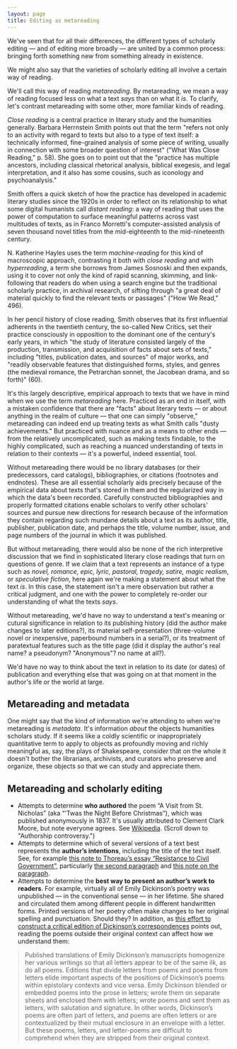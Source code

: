 ```yaml
---
layout: page
title: Editing as metareading
---
```


We've seen that for all their differences, the different types of scholarly editing — and of editing more broadly — are united by a common process: bringing forth something new from something already in existence.

We might also say that the varieties of scholarly editing all involve a certain way of reading.

We'll call this way of reading *metareading*. By metareading, we mean a way of reading focused less on what a text _says_ than on what it _is_. To clarify, let's contrast metareading with some other, more familiar kinds of reading.

*Close reading* is a central practice in literary study and the humanities generally. Barbara Herrnstein Smith points out that the term "refers not only to an activity with regard to texts but also to a type of text itself: a technically informed, fine-grained analysis of some piece of writing, usually in connection with some broader question of interest" ("What Was Close Reading," p. 58). She goes on to point out that the "practice has multiple ancestors, including classical rhetorical analysis, biblical exegesis, and legal interpretation, and it also has some cousins, such as iconology and psychoanalysis." 

Smith offers a quick sketch of how the practice has developed in academic literary studies since the 1920s in order to reflect on its relationship to what some digital humanists call *distant reading*: a way of reading that uses the power of computation to surface meaningful patterns across vast multitudes of texts, as in Franco Morretti's computer-assisted analysis of seven thousand novel titles from the mid-eighteenth to the mid-nineteenth century.

N. Katherine Hayles uses the term *machine-reading* for this kind of macroscopic approach, contrasting it both with *close reading* and with *hyperreading*, a term she borrows from James Sosnoski and then expands, using it to cover not only the kind of rapid scanning, skimming, and link-following that readers do when using a search engine but the traditional scholarly practice, in archival research, of sifting through "a great deal of material quickly to find the relevant texts or passages" ("How We Read," 496). 

In her pencil history of close reading, Smith observes that its first influential adherents in the twentieth century, the so-called New Critics, set their practice consciously in opposition to the dominant one of the century's early years, in which "the study of literature consisted largely of the production, transmission, and acquisition of facts about sets of texts," including "titles, publication dates, and sources" of major works, and "readily observable features that distinguished forms, styles, and genres (the medieval romance, the Petrarchan sonnet, the Jacobean drama, and so forth)" (60). 

It's this largely descriptive, empirical approach to texts that we have in mind when we use the term *metareading* here. Practiced as an end in itself, with a mistaken confidence that there are "facts" about literary texts — or about anything in the realm of culture — that one can simply "observe," metareading can indeed end up treating texts as what Smith calls "dusty achievements." But practiced with nuance and as a means to other ends — from the relatively uncomplicated, such as making texts findable, to the highly complicated, such as reaching a nuanced understanding of texts in relation to their contexts — it's a powerful, indeed essential, tool.

Without metareading there would be no library databases (or their predecessors, card catalogs), bibliographies, or citations (footnotes and endnotes). These are all essential scholarly aids precisely because of the empirical data about texts that's stored in them and the regularized way in which the data's been recorded. Carefully constructed bibliographies and properly formatted citations enable scholars to verify other scholars' sources and pursue new directions for research because of the information they contain regarding such mundane details about a text as its author, title, publisher, publication date, and perhaps the title, volume number, issue, and page numbers of the journal in which it was published.

But without metareading, there would also be none of the rich interpretive discussion that we find in sophisticated literary close readings that turn on questions of genre. If we claim that a text represents an instance of a type such as *novel, romance, epic, lyric, pastoral, tragedy, satire, magic realism*, or *speculative fiction*, here again we're making a statement about what the text *is*. In this case, the statement isn't a mere observation but rather a critical judgment, and one with the power to completely re-order our understanding of what the texts *says*. 

Without metareading, we'd have no way to understand a text's meaning or cutural significance in relation to its publishing history (did the author make changes to later editions?), its material self-presentation (three-volume novel or inexpensive, paperbound numbers in a serial?), or its treatment of paratextual features such as the title page (did it display the author's real name? a pseudonym? "Anonymous"? no name at all?).

We'd have no way to think about the text in relation to its date (or dates) of publication and everything else that was going on at that moment in the author's life or the world at large. 

## Metareading and metadata

One might say that the kind of information we're attending to when we're metareading is *metadata*. It's information *about* the objects humanities scholars study. If it seems like a coldly scientific or inappropriately quantitative term to apply to objects as profoundly moving and richly meaningful as, say, the plays of Shakespeare, consider that on the whole it doesn't bother the librarians, archivists, and curators who preserve and organize, these objects so that we can study and appreciate them. 

## Metareading and scholarly editing

  - Attempts to determine **who authored** the poem “A Visit from St. Nicholas” (aka “’Twas the Night Before Christmas”), which was published anonymously in 1837. It's usually attributed to Clement Clark Moore, but note everyone agrees. See [Wikipedia](https://en.wikipedia.org/wiki/A_Visit_from_St._Nicholas). (Scroll down to "Authorship controversy.")
  - Attempts to determine which of several versions of a text best represents the **author’s intentions**, including the title of the text itself. See, for example [this note to Thoreau’s essay “Resistance to Civil Government”](https://commons.digitalthoreau.org/civil/a-note-on-the-text/), particularly [the second paragraph](https://commons.digitalthoreau.org/civil/a-note-on-the-text/#pTtdosftoWGpafthieRPvWHDTPUPFietrtaaaphcHWRpoNCEWCDaOsslsvarWshtrtiu) and [this note on the paragraph](https://commons.digitalthoreau.org/civil/a-note-on-the-text/#comment-6).
  - Attempts to determine the **best way to present an author’s work to readers**. For example, virtually all of Emily Dickinson’s poetry was unpublished — in the conventional sense — in her lifetime. She shared and circulated them among different people in different handwritten forms. Printed versions of her poetry often make changes to her original spelling and punctuation. Should they? In addition, as [this effort to construct a critical edition of Dickinson’s correspondences](https://rotunda.upress.virginia.edu/edc/preface.xqy) points out, reading the poems outside their original context can affect how we understand them:

> Published translations of Emily Dickinson’s manuscripts homogenize her various writings so that all letters appear to be of the same ilk, as do all poems. Editions that divide letters from poems and poems from letters elide important aspects of the positions of Dickinson’s poems within epistolary contexts and vice versa. Emily Dickinson blended or embedded poems into the prose in letters; wrote them on separate sheets and enclosed them with letters; wrote poems and sent them as letters, with salutation and signature. In other words, Dickinson’s poems are often part of letters, and poems are often letters or are contextualized by their mutual enclosure in an envelope with a letter. But these poems, letters, and letter-poems are difficult to comprehend when they are stripped from their original context.